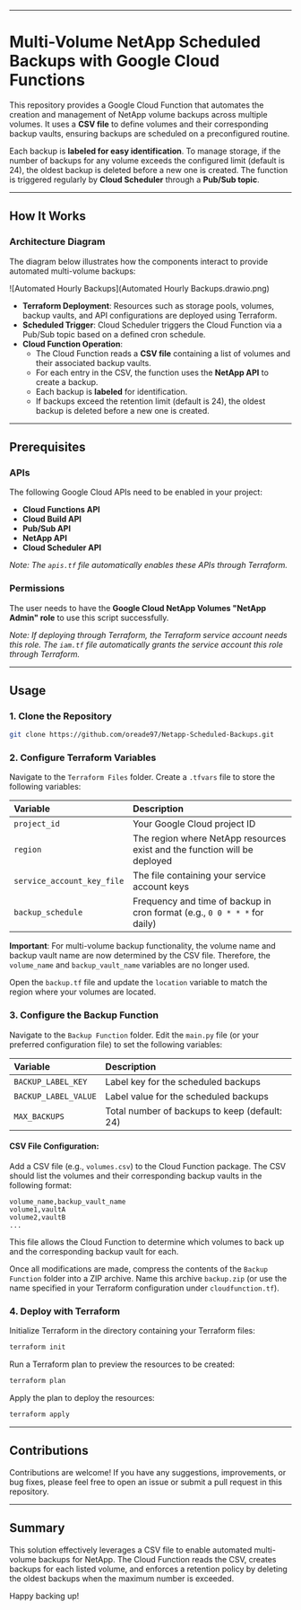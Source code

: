 -----

# Multi-Volume NetApp Scheduled Backups with Google Cloud Functions

This repository provides a Google Cloud Function that automates the creation and management of NetApp volume backups across multiple volumes. It uses a **CSV file** to define volumes and their corresponding backup vaults, ensuring backups are scheduled on a preconfigured routine.

Each backup is **labeled for easy identification**. To manage storage, if the number of backups for any volume exceeds the configured limit (default is 24), the oldest backup is deleted before a new one is created. The function is triggered regularly by **Cloud Scheduler** through a **Pub/Sub topic**.

-----

## How It Works

### Architecture Diagram

The diagram below illustrates how the components interact to provide automated multi-volume backups:

![Automated Hourly Backups](Automated Hourly Backups.drawio.png)

  * **Terraform Deployment**: Resources such as storage pools, volumes, backup vaults, and API configurations are deployed using Terraform.
  * **Scheduled Trigger**: Cloud Scheduler triggers the Cloud Function via a Pub/Sub topic based on a defined cron schedule.
  * **Cloud Function Operation**:
      * The Cloud Function reads a **CSV file** containing a list of volumes and their associated backup vaults.
      * For each entry in the CSV, the function uses the **NetApp API** to create a backup.
      * Each backup is **labeled** for identification.
      * If backups exceed the retention limit (default is 24), the oldest backup is deleted before a new one is created.

-----

## Prerequisites

### APIs

The following Google Cloud APIs need to be enabled in your project:

  * **Cloud Functions API**
  * **Cloud Build API**
  * **Pub/Sub API**
  * **NetApp API**
  * **Cloud Scheduler API**

*Note: The `apis.tf` file automatically enables these APIs through Terraform.*

### Permissions

The user needs to have the **Google Cloud NetApp Volumes "NetApp Admin" role** to use this script successfully.

*Note: If deploying through Terraform, the Terraform service account needs this role. The `iam.tf` file automatically grants the service account this role through Terraform.*

-----

## Usage

### 1\. Clone the Repository

```bash
git clone https://github.com/oreade97/Netapp-Scheduled-Backups.git
```

### 2\. Configure Terraform Variables

Navigate to the `Terraform Files` folder. Create a `.tfvars` file to store the following variables:

| Variable                    | Description                                                                 |
| :-------------------------- | :-------------------------------------------------------------------------- |
| `project_id`                | Your Google Cloud project ID                                                |
| `region`                    | The region where NetApp resources exist and the function will be deployed   |
| `service_account_key_file`  | The file containing your service account keys                               |
| `backup_schedule`           | Frequency and time of backup in cron format (e.g., `0 0 * * *` for daily) |

**Important**: For multi-volume backup functionality, the volume name and backup vault name are now determined by the CSV file. Therefore, the `volume_name` and `backup_vault_name` variables are no longer used.

Open the `backup.tf` file and update the `location` variable to match the region where your volumes are located.

### 3\. Configure the Backup Function

Navigate to the `Backup Function` folder. Edit the `main.py` file (or your preferred configuration file) to set the following variables:

| Variable           | Description                               |
| :----------------- | :---------------------------------------- |
| `BACKUP_LABEL_KEY` | Label key for the scheduled backups       |
| `BACKUP_LABEL_VALUE` | Label value for the scheduled backups     |
| `MAX_BACKUPS`      | Total number of backups to keep (default: 24) |

#### CSV File Configuration:

Add a CSV file (e.g., `volumes.csv`) to the Cloud Function package. The CSV should list the volumes and their corresponding backup vaults in the following format:

```csv
volume_name,backup_vault_name
volume1,vaultA
volume2,vaultB
...
```

This file allows the Cloud Function to determine which volumes to back up and the corresponding backup vault for each.

Once all modifications are made, compress the contents of the `Backup Function` folder into a ZIP archive. Name this archive `backup.zip` (or use the name specified in your Terraform configuration under `cloudfunction.tf`).

### 4\. Deploy with Terraform

Initialize Terraform in the directory containing your Terraform files:

```bash
terraform init
```

Run a Terraform plan to preview the resources to be created:

```bash
terraform plan
```

Apply the plan to deploy the resources:

```bash
terraform apply
```

-----

## Contributions

Contributions are welcome\! If you have any suggestions, improvements, or bug fixes, please feel free to open an issue or submit a pull request in this repository.

-----

## Summary

This solution effectively leverages a CSV file to enable automated multi-volume backups for NetApp. The Cloud Function reads the CSV, creates backups for each listed volume, and enforces a retention policy by deleting the oldest backups when the maximum number is exceeded.

Happy backing up\!
